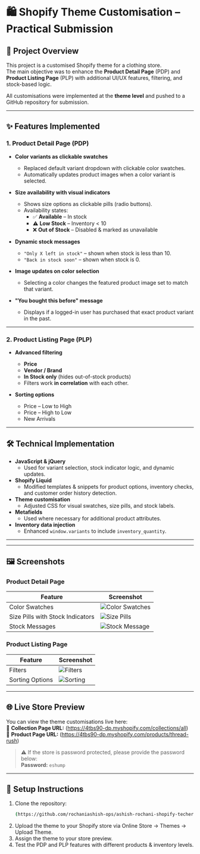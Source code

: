 # 🛍️ Shopify Theme Customisation – Practical Submission

## 📌 Project Overview
This project is a customised Shopify theme for a clothing store.  
The main objective was to enhance the **Product Detail Page** (PDP) and **Product Listing Page** (PLP) with additional UI/UX features, filtering, and stock-based logic.  

All customisations were implemented at the **theme level** and pushed to a GitHub repository for submission.

---

## ✨ Features Implemented

### **1. Product Detail Page (PDP)**
- **Color variants as clickable swatches**
  - Replaced default variant dropdown with clickable color swatches.
  - Automatically updates product images when a color variant is selected.
  
- **Size availability with visual indicators**
  - Shows size options as clickable pills (radio buttons).
  - Availability states:
    - ✅ **Available** – In stock
    - ⚠️ **Low Stock** – Inventory < 10
    - ❌ **Out of Stock** – Disabled & marked as unavailable

- **Dynamic stock messages**
  - `"Only X left in stock"` – shown when stock is less than 10.
  - `"Back in stock soon"` – shown when stock is 0.
  
- **Image updates on color selection**
  - Selecting a color changes the featured product image set to match that variant.

- **"You bought this before" message**
  - Displays if a logged-in user has purchased that exact product variant in the past.

---

### **2. Product Listing Page (PLP)**
- **Advanced filtering**
  - **Price**
  - **Vendor / Brand**
  - **In Stock only** (hides out-of-stock products)
  - Filters work **in correlation** with each other.

- **Sorting options**
  - Price – Low to High
  - Price – High to Low
  - New Arrivals

---

## 🛠️ Technical Implementation
- **JavaScript & jQuery**
  - Used for variant selection, stock indicator logic, and dynamic updates.
- **Shopify Liquid**
  - Modified templates & snippets for product options, inventory checks, and customer order history detection.
- **Theme customisation**
  - Adjusted CSS for visual swatches, size pills, and stock labels.
- **Metafields**
  - Used where necessary for additional product attributes.
- **Inventory data injection**
  - Enhanced `window.variants` to include `inventory_quantity`.

---


---

## 🖼️ Screenshots

### **Product Detail Page**
| Feature | Screenshot |
|---------|------------|
| Color Swatches | ![Color Swatches](https://www.awesomescreenshot.com/image/55981553?key=3bc9a3b75dfd0e0e4a35c6f06e92a0d0) |
| Size Pills with Stock Indicators | ![Size Pills]( https://www.awesomescreenshot.com/image/55981601?key=20831ac8471816161fc51552f20a6547 ) |
| Stock Messages | ![Stock Message]( https://www.awesomescreenshot.com/image/55981610?key=d540dcb39137ac26e2ea95f880737653 ) |

### **Product Listing Page**
| Feature | Screenshot |
|---------|------------|
| Filters | ![Filters]( https://www.awesomescreenshot.com/image/55981616?key=ebb3ac39c8eebf291dd3135d8a6d98e3 ) |
| Sorting Options | ![Sorting]( https://www.awesomescreenshot.com/image/55981628?key=b62aafa82defc98760888cfa57e770e7 ) |

---

## 🌐 Live Store Preview
You can view the theme customisations live here:  
🔗 **Collection Page URL:** (https://4tbs90-dp.myshopify.com/collections/all)  
🔗 **Product Page URL:** (https://4tbs90-dp.myshopify.com/products/thread-rush)  

> ⚠️ If the store is password protected, please provide the password below:  
**Password:** `eshump`

---

## 🚀 Setup Instructions
1. Clone the repository:
   ```bash
   (https://github.com/rochaniashish-ops/ashish-rochani-shopify-techerudite-practical.git)
2. Upload the theme to your Shopify store via Online Store → Themes → Upload Theme.
3. Assign the theme to your store preview.
4. Test the PDP and PLP features with different products & inventory levels.
